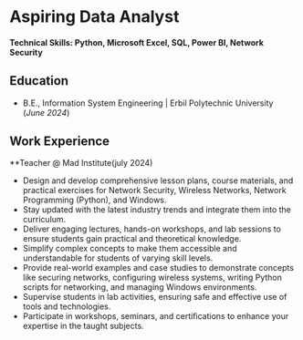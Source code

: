 # Aspiring Data Analyst

#### Technical Skills: Python, Microsoft Excel, SQL, Power BI, Network Security



## Education
- B.E., Information System Engineering | Erbil Polytechnic University (_June 2024_)
  
## Work Experience
**Teacher @ Mad Institute(july 2024)
- Design and develop comprehensive lesson plans, course materials, and practical exercises for Network Security, Wireless Networks, Network Programming (Python), and Windows.
- Stay updated with the latest industry trends and integrate them into the curriculum.
- Deliver engaging lectures, hands-on workshops, and lab sessions to ensure students gain practical and theoretical knowledge.
- Simplify complex concepts to make them accessible and understandable for students of varying skill levels.
- Provide real-world examples and case studies to demonstrate concepts like securing networks, configuring wireless systems, writing Python scripts for networking, and managing Windows environments.
- Supervise students in lab activities, ensuring safe and effective use of tools and technologies.
- Participate in workshops, seminars, and certifications to enhance your expertise in the taught subjects.

